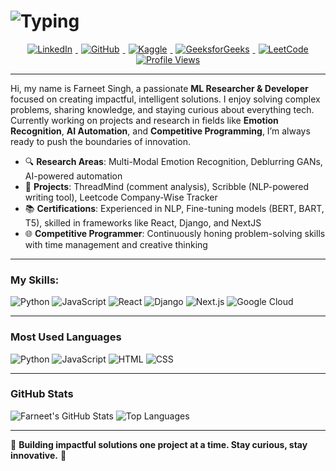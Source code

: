 # ![Typing](https://readme-typing-svg.demolab.com?font=Fira+Code&weight=500&size=26&pause=1000&color=FFCC00&center=true&vCenter=true&width=550&lines=The+Force+will+be+with+you%2C+always.)

<div align="center">
  <a href="https://www.linkedin.com/in/farneet-singh-6b155b208/" target="_blank">
    <img src="https://img.shields.io/badge/LinkedIn-0A66C2?style=for-the-badge&logo=linkedin&logoColor=white" alt="LinkedIn" style="margin: 0 5px; transition: transform 0.3s;" onmouseover="this.style.transform='scale(1.1)'" onmouseout="this.style.transform='scale(1)'">
  </a>
  <a href="https://github.com/farneet24" target="_blank">
    <img src="https://img.shields.io/badge/GitHub-181717?style=for-the-badge&logo=github&logoColor=white" alt="GitHub" style="margin: 0 5px; transition: transform 0.3s;" onmouseover="this.style.transform='scale(1.1)'" onmouseout="this.style.transform='scale(1)'">
  </a>
  <a href="https://www.kaggle.com/farneetsingh24" target="_blank">
    <img src="https://img.shields.io/badge/Kaggle-20BEFF?style=for-the-badge&logo=kaggle&logoColor=white" alt="Kaggle" style="margin: 0 5px; transition: transform 0.3s;" onmouseover="this.style.transform='scale(1.1)'" onmouseout="this.style.transform='scale(1)'">
  </a>
  <a href="https://auth.geeksforgeeks.org/user/farneetsinghabhi/" target="_blank">
    <img src="https://img.shields.io/badge/GeeksforGeeks-0F9D58?style=for-the-badge&logo=geeksforgeeks&logoColor=white" alt="GeeksforGeeks" style="margin: 0 5px; transition: transform 0.3s;" onmouseover="this.style.transform='scale(1.1)'" onmouseout="this.style.transform='scale(1)'">
  </a>
  <a href="https://leetcode.com/farneetsinghabhi/" target="_blank">
    <img src="https://img.shields.io/badge/LeetCode-FFA116?style=for-the-badge&logo=leetcode&logoColor=white" alt="LeetCode" style="margin: 0 5px; transition: transform 0.3s;" onmouseover="this.style.transform='scale(1.1)'" onmouseout="this.style.transform='scale(1)'">
  </a>
  <a href="#">
    <img src="https://komarev.com/ghpvc/?username=farneet24&label=Profile%20views&color=0e75b6&style=for-the-badge" alt="Profile Views" style="margin: 0 5px; transition: transform 0.3s;" onmouseover="this.style.transform='scale(1.1)'" onmouseout="this.style.transform='scale(1)'">
  </a>
</div>


---

Hi, my name is Farneet Singh, a passionate **ML Researcher & Developer** focused on creating impactful, intelligent solutions. I enjoy solving complex problems, sharing knowledge, and staying curious about everything tech. Currently working on projects and research in fields like **Emotion Recognition**, **AI Automation**, and **Competitive Programming**, I’m always ready to push the boundaries of innovation.

- 🔍 **Research Areas**: Multi-Modal Emotion Recognition, Deblurring GANs, AI-powered automation
- 🚀 **Projects**: ThreadMind (comment analysis), Scribble (NLP-powered writing tool), Leetcode Company-Wise Tracker
- 📚 **Certifications**: Experienced in NLP, Fine-tuning models (BERT, BART, T5), skilled in frameworks like React, Django, and NextJS
- 🌐 **Competitive Programmer**: Continuously honing problem-solving skills with time management and creative thinking

---

### My Skills:
![Python](https://img.shields.io/badge/Python-3776AB?style=for-the-badge&logo=python&logoColor=white)
![JavaScript](https://img.shields.io/badge/JavaScript-F7DF1E?style=for-the-badge&logo=javascript&logoColor=black)
![React](https://img.shields.io/badge/React-20232A?style=for-the-badge&logo=react&logoColor=61DAFB)
![Django](https://img.shields.io/badge/Django-092E20?style=for-the-badge&logo=django&logoColor=white)
![Next.js](https://img.shields.io/badge/Next.js-000000?style=for-the-badge&logo=nextdotjs&logoColor=white)
![Google Cloud](https://img.shields.io/badge/Google_Cloud-4285F4?style=for-the-badge&logo=google-cloud&logoColor=white)

---

### Most Used Languages
![Python](https://img.shields.io/badge/Python-3776AB?style=flat-square&logo=python&logoColor=white) ![JavaScript](https://img.shields.io/badge/JavaScript-F7DF1E?style=flat-square&logo=javascript&logoColor=black) ![HTML](https://img.shields.io/badge/HTML-E34F26?style=flat-square&logo=html5&logoColor=white) ![CSS](https://img.shields.io/badge/CSS-1572B6?style=flat-square&logo=css3&logoColor=white)

---

### GitHub Stats
![Farneet's GitHub Stats](https://github-readme-stats.vercel.app/api?username=farneet24&show_icons=true&theme=radical)
![Top Languages](https://github-readme-stats.vercel.app/api/top-langs/?username=farneet24&layout=compact&theme=radical)

---

🌱 **Building impactful solutions one project at a time. Stay curious, stay innovative.** 🌟

